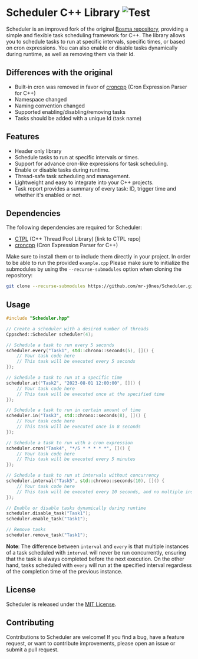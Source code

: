 # Scheduler C++ Library ![Test](https://github.com/mr-j0nes/Scheduler/actions/workflows/ci.yml/badge.svg)

Scheduler is an improved fork of the original [Bosma repository](https://github.com/Bosma/Scheduler), providing a simple and flexible task scheduling framework for C++. The library allows you to schedule tasks to run at specific intervals, specific times, or based on cron expressions. You can also enable or disable tasks dynamically during runtime, as well as removing them via their Id.

## Differences with the original

- Built-in cron was removed in favor of [croncpp](https://github.com/mariusbancila/croncpp) (Cron Expression Parser for C++)
- Namespace changed
- Naming convention changed
- Supported enabling/disabling/removing tasks
- Tasks should be added with a unique Id (task name)

## Features

- Header only library
- Schedule tasks to run at specific intervals or times.
- Support for advance cron-like expressions for task scheduling.
- Enable or disable tasks during runtime.
- Thread-safe task scheduling and management.
- Lightweight and easy to integrate into your C++ projects.
- Task report provides a summary of every task: ID, trigger time and whether it's enabled or not.

## Dependencies

The following dependencies are required for Scheduler:

- [CTPL](https://github.com/vit-vit/CTPL) (C++ Thread Pool Library) [link to CTPL repo]
- [croncpp](https://github.com/mariusbancila/croncpp) (Cron Expression Parser for C++)

Make sure to install them or to include them directly in your project.
In order to be able to run the provided `example.cpp` Please make sure to initialize the submodules by using the `--recurse-submodules` option when cloning the repository:

```bash
git clone --recurse-submodules https://github.com/mr-j0nes/Scheduler.git
```

## Usage

```cpp
#include "Scheduler.hpp"

// Create a scheduler with a desired number of threads
Cppsched::Scheduler scheduler(4);

// Schedule a task to run every 5 seconds
scheduler.every("Task1", std::chrono::seconds(5), []() {
    // Your task code here
    // This task will be executed every 5 seconds
});

// Schedule a task to run at a specific time
scheduler.at("Task2", "2023-08-01 12:00:00", []() {
    // Your task code here
    // This task will be executed once at the specified time
});

// Schedule a task to run in certain amount of time
scheduler.in("Task3", std::chrono::seconds(8), []() {
    // Your task code here
    // This task will be executed once in 8 seconds
});

// Schedule a task to run with a cron expression
scheduler.cron("Task4", "*/5 * * * * *", []() {
    // Your task code here
    // This task will be executed every 5 minutes
});

// Schedule a task to run at intervals without concurrency
scheduler.interval("Task5", std::chrono::seconds(10), []() {
    // Your task code here
    // This task will be executed every 10 seconds, and no multiple instances will run concurrently
});

// Enable or disable tasks dynamically during runtime
scheduler.disable_task("Task1");
scheduler.enable_task("Task1");

// Remove tasks
scheduler.remove_task("Task1");
```

**Note**: The difference between `interval` and `every` is that multiple instances of a task scheduled with `interval` will never be run concurrently, ensuring that the task is always completed before the next execution. On the other hand, tasks scheduled with `every` will run at the specified interval regardless of the completion time of the previous instance.

## License

Scheduler is released under the [MIT License](LICENSE).

## Contributing

Contributions to Scheduler are welcome! If you find a bug, have a feature request, or want to contribute improvements, please open an issue or submit a pull request.
